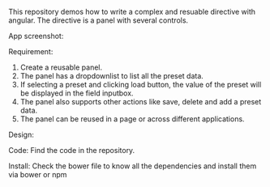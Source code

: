This repository demos how to write a complex and resuable directive with angular. The directive is a panel with several controls.

App screenshot:
<img src=''></img>

Requirement:
<ol>
	<li>Create a reusable panel.</li>
	<li>The panel has a dropdownlist to list all the preset data.</li>
	<li>If selecting a preset and clicking load button, the value of the preset will be displayed in the field inputbox.</li>
	<li>The panel also supports other actions like save, delete and add a preset data.</li>
	<li>The panel can be reused in a page or across different applications.</li>
</ol>

Design:
<img src=''></img>

Code:
Find the code in the repository.

Install:
Check the bower file to know all the dependencies and install them via bower or npm
